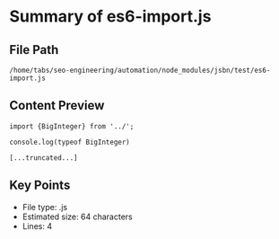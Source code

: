 # Summary of es6-import.js
  
## File Path
`/home/tabs/seo-engineering/automation/node_modules/jsbn/test/es6-import.js`

## Content Preview
```
import {BigInteger} from '../';

console.log(typeof BigInteger)

[...truncated...]
```

## Key Points
- File type: .js
- Estimated size: 64 characters
- Lines: 4
